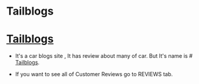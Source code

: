# Tailblogs

# [Tailblogs](https://cute-cactus-43fd49.netlify.app/)

-   It's a car blogs site , It has review about many of car. But It's name is # [Tailblogs](https://cute-cactus-43fd49.netlify.app/).

*   If you want to see all of Customer Reviews go to REVIEWS tab.
